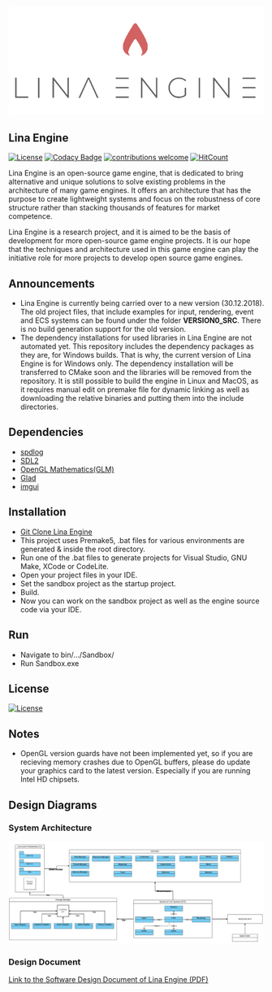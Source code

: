![Lina](Docs/Images/LinaLogo.png?raw=true "Title")

## Lina Engine  
[![License](https://img.shields.io/badge/License-Apache%202.0-blue.svg)](https://opensource.org/licenses/Apache-2.0) 
[![Codacy Badge](https://api.codacy.com/project/badge/Grade/12c68c16c719427786597403aee43eb4)](https://app.codacy.com/app/inanevin/LinaEngine?utm_source=github.com&utm_medium=referral&utm_content=inanevin/LinaEngine&utm_campaign=Badge_Grade_Dashboard)
[![contributions welcome](https://img.shields.io/badge/contributions-welcome-brightgreen.svg?style=flat)](https://github.com/inanevin/LinaEngine/issues) 
[![HitCount](http://hits.dwyl.io/inanevin/LinaEngine.svg)](http://hits.dwyl.io/inanevin/LinaEngine)

Lina Engine is an open-source game engine, that is dedicated to bring alternative and unique solutions to solve existing problems in the architecture of many game engines. It offers an architecture that has the purpose to create lightweight systems and focus on the robustness of core structure rather than stacking thousands of features for market competence. 

Lina Engine is a research project, and it is aimed to be the basis of development for more open-source game engine projects. It is our hope that the techniques and architecture used in this game engine can play the initiative role for more projects to develop open source game engines.

## Announcements

-  Lina Engine is currently being carried over to a new version (30.12.2018). The old project files, that include examples for input, rendering, event and ECS systems can be found under the folder __VERSION0_SRC__. There is no build generation support for the old version. 
-  The dependency installations for used libraries in Lina Engine are not automated yet. This repository includes the dependency packages as they are, for Windows builds. That is why, the current version of Lina Engine is for Windows only. The dependency installation will be transferred to CMake soon and the libraries will be removed from the repository. It is still possible to build the engine in Linux and MacOS, as it requires manual edit on premake file for dynamic linking as well as downloading the relative binaries and putting them into the include directories.

## Dependencies
-  [spdlog](https://github.com/gabime/spdlog)
-  [SDL2](https://www.libsdl.org/)
-  [OpenGL Mathematics(GLM)](https://glm.g-truc.net/0.9.9/index.html)
-  [Glad](https://github.com/Dav1dde/glad)
-  [imgui](https://github.com/ocornut/imgui)

## Installation

-  [Git Clone Lina Engine](https://github.com/inanevin/LinaEngine)
-  This project uses Premake5, .bat files for various environments are generated & inside the root directory.
-  Run one of the .bat files to generate projects for Visual Studio, GNU Make, XCode or CodeLite.
-  Open your project files in your IDE.
-  Set the sandbox project as the startup project.
-  Build.
-  Now you can work on the sandbox project as well as the engine source code via your IDE. 

## Run

-  Navigate to bin/.../Sandbox/
-  Run Sandbox.exe

## License

[![License](https://img.shields.io/badge/License-Apache%202.0-blue.svg)](https://opensource.org/licenses/Apache-2.0)

## Notes
-  OpenGL version guards have not been implemented yet, so if you are recieving memory crashes due to OpenGL buffers, please do update your graphics card to the latest version. Especially if you are running Intel HD chipsets.

## Design Diagrams

### System Architecture
![Diagram 1](Docs/Images/SCS.png?raw=true "Title")

### Design Document

[Link to the Software Design Document of Lina Engine (PDF)](https://docs.wixstatic.com/ugd/816f17_eef322d102a94845859da33004254fff.pdf)
